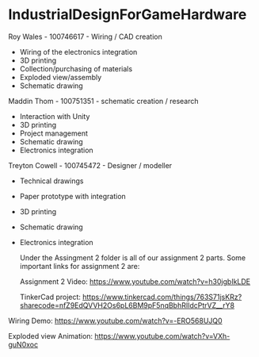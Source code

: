 # IndustrialDesignForGameHardware


Roy Wales - 100746617 - Wiring / CAD creation
- Wiring of the electronics integration
- 3D printing
- Collection/purchasing of materials
- Exploded view/assembly
- Schematic drawing

Maddin Thom - 100751351 - schematic creation / research
- Interaction with Unity
- 3D printing
- Project management
- Schematic drawing
- Electronics integration

Treyton Cowell - 100745472 - Designer / modeller
- Technical drawings
- Paper prototype with integration
- 3D printing
- Schematic drawing
- Electronics integration


  Under the Assingment 2 folder is all of our assignment 2 parts. Some important links for assignment 2 are:
  
  Assignment 2 Video: https://www.youtube.com/watch?v=h30jgbIkLDE 
  
  TinkerCad project: https://www.tinkercad.com/things/763S71jsKRz?sharecode=nfZ9EdQVVH2Os6pL6BM9pF5nqBbhRIldcPtrVZ__rY8 
 
 Wiring Demo: https://www.youtube.com/watch?v=-ERO568UJQ0
  
  Exploded view Animation: https://www.youtube.com/watch?v=VXh-guN0xoc 
    



